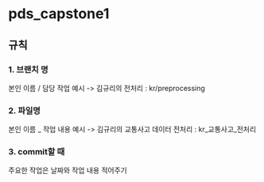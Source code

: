 # pds_capstone1
## 규칙
### 1. 브랜치 명
본인 이름 / 담당 작업
예시 -> 김규리의 전처리 : kr/preprocessing
### 2. 파일명
본인 이름 _ 작업 내용
예시 -> 김규리의 교통사고 데이터 전처리 : kr_교통사고_전처리
### 3. commit할 때 
주요한 작업은 날짜와 작업 내용 적어주기
